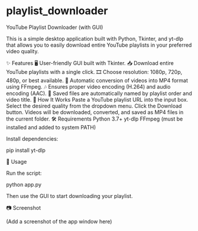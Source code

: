 # playlist_downloader
YouTube Playlist Downloader (with GUI)

This is a simple desktop application built with Python, Tkinter, and yt-dlp that allows you to easily download entire YouTube playlists in your preferred video quality.

✨ Features
🖥️ User-friendly GUI built with Tkinter.
📥 Download entire YouTube playlists with a single click.
🎞️ Choose resolution: 1080p, 720p, 480p, or best available.
🔄 Automatic conversion of videos into MP4 format using FFmpeg.
🎶 Ensures proper video encoding (H.264) and audio encoding (AAC).
📂 Saved files are automatically named by playlist order and video title.
🚀 How It Works
Paste a YouTube playlist URL into the input box.
Select the desired quality from the dropdown menu.
Click the Download button.
Videos will be downloaded, converted, and saved as MP4 files in the current folder.
🛠 Requirements
Python 3.7+
yt-dlp
FFmpeg (must be installed and added to system PATH)

Install dependencies:

pip install yt-dlp

📌 Usage

Run the script:

python app.py


Then use the GUI to start downloading your playlist.

📷 Screenshot

(Add a screenshot of the app window here)
